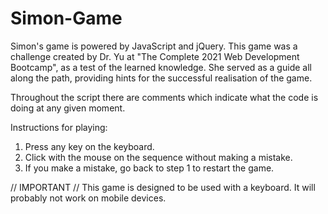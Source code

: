 # Simon-Game

Simon's game is powered by JavaScript and jQuery. This game was a challenge created by Dr. Yu at "The Complete 2021 Web Development Bootcamp", as a test of the learned knowledge. She served as a guide all along the path, providing hints for the successful realisation of the game.

Throughout the script there are comments which indicate what the code is doing at any given moment. 

Instructions for playing:

1. Press any key on the keyboard.
2. Click with the mouse on the sequence without making a mistake.
3. If you make a mistake, go back to step 1 to restart the game.

// IMPORTANT //
This game is designed to be used with a keyboard. It will probably not work on mobile devices.
